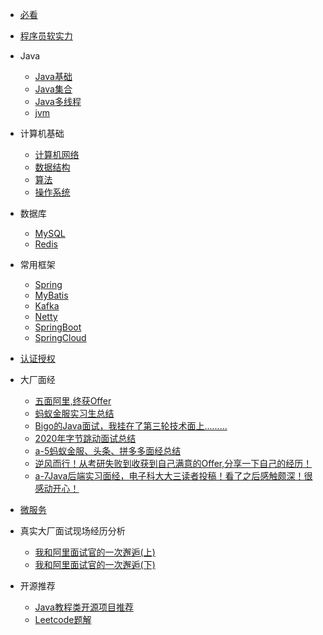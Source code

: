 
* [必看](./docs/a-0必看.md)

* [程序员软实力](./docs/a-1程序员软实力.md)

* Java
  * [Java基础](./docs/b-1面试题总结-Java基础.md)
  * [Java集合](./docs/b-2Java集合.md)
  * [Java多线程](./docs/b-3Java多线程.md)
  * [jvm](./docs/b-4jvm.md)
  
* 计算机基础
  * [计算机网络](./docs/c-1计算机网络.md)
  * [数据结构](./docs/c-2数据结构.md)
  * [算法](./docs/c-3算法.md)
  * [操作系统](./docs/c-4操作系统.md)
  
* 数据库
  * [MySQL](./docs/d-1-mysql.md)
  * [Redis](./docs/d-2-redis.md)
  
* 常用框架
  * [Spring](./docs/e-1spring.md)
  * [MyBatis](./docs/e-2mybatis.md)
  * [Kafka](./docs/e-3kafka.md)
  * [Netty](./docs/e-4netty.md)
  * [SpringBoot](./docs/e-4springboot.md)
  * [SpringCloud](./docs/e-5springcloud.md)
  
* [认证授权](./docs/f-1认证授权.md)

* 大厂面经
  * [五面阿里,终获Offer](./docs/interview-experience/a-1五面阿里,终获Offer.md)
  * [蚂蚁金服实习生总结](./docs/interview-experience/a-2蚂蚁金服实习生总结.md)
  * [Bigo的Java面试，我挂在了第三轮技术面上.........](./docs/interview-experience/a-3Bigo的Java面试，我挂在了第三轮技术面上..........md)
  * [2020年字节跳动面试总结](./docs/interview-experience/a-4-2020年字节跳动面试总结.md)
  * [a-5蚂蚁金服、头条、拼多多面经总结](./docs/interview-experience/a-5蚂蚁金服、头条、拼多多面经总结.md)
  * [逆风而行！从考研失败到收获到自己满意的Offer,分享一下自己的经历！](./docs/interview-experience/a-6逆风而行！从考研失败到收获到自己满意的Offer,分享一下自己的经历！.md)
  * [a-7Java后端实习面经，电子科大大三读者投稿！看了之后感触颇深！很感动开心！](./docs/interview-experience/a-7Java后端实习面经，电子科大大三读者投稿！看了之后感触颇深！很感动开心！.md)
  
* [微服务](./docs/h-微服务.md)

* 真实大厂面试现场经历分析
  * [我和阿里面试官的一次邂逅(上)](./docs/i-1真实大厂面试现场.md)
  * [我和阿里面试官的一次邂逅(下)](./docs/i-2真实大厂面试现场.md)
  
* 开源推荐
  * [Java教程类开源项目推荐](./docs/j-1java.md)
  * [Leetcode题解](./docs/j-2algorithm.md)


